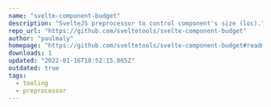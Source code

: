 ```yaml
---
name: "svelte-component-budget"
description: "SvelteJS preprocessor to control component's size (loc)."
repo_url: "https://github.com/sveltetools/svelte-component-budget"
author: "paulmaly"
homepage: "https://github.com/sveltetools/svelte-component-budget#readme"
downloads: 1
updated: "2022-01-16T18:52:15.865Z"
outdated: true
tags: 
  - tooling
  - preprocessor
---
```

